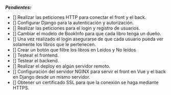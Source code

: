 _**Pendientes:**_
  * [] Realizar las peticiones HTTP para conectar el front y el back.
  * [] Configurar Django para la autenticación y autorización.
  * [] Realizar las peticiones para el login y registro de usuarios.
  * [] Cambiar el modelo de BookInfo para que cada libro tenga un dueño.
  * [] Una vez realizado el login asegurarse de que cada usuario pueda ver solamente los libros que le pertenecen.
  * [] Crear un botón que filtre los libros en Leídos y No leídos
  * [] Testear el frontend.
  * [] Testear el backend.
  * [] Realizar el deploy en algún servidor remoto.
  * [] Configuración del servidor NGINX para servir el front en Vue y el back en Django desde un mismo servidor.
  * [] Obtener un certificado SSL para que la conexión se haga mediante HTTPS.
